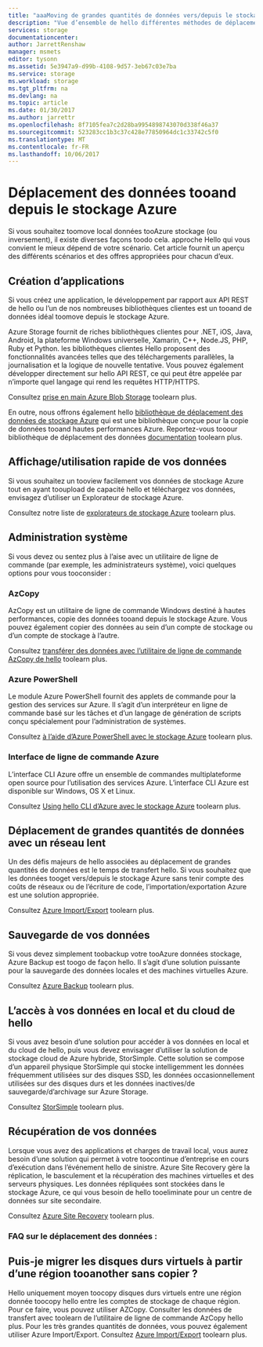 ```yaml
---
title: "aaaMoving de grandes quantités de données vers/depuis le stockage cloud dans Azure | Documents Microsoft"
description: "Vue d’ensemble de hello différentes méthodes de déplacement tooand de données depuis le stockage Azure."
services: storage
documentationcenter: 
author: JarrettRenshaw
manager: msmets
editor: tysonn
ms.assetid: 5e3947a9-d99b-4108-9d57-3eb67c03e7ba
ms.service: storage
ms.workload: storage
ms.tgt_pltfrm: na
ms.devlang: na
ms.topic: article
ms.date: 01/30/2017
ms.author: jarrettr
ms.openlocfilehash: 8f7105fea7c2d28ba9954898743070d338f46a37
ms.sourcegitcommit: 523283cc1b3c37c428e77850964dc1c33742c5f0
ms.translationtype: MT
ms.contentlocale: fr-FR
ms.lasthandoff: 10/06/2017
---
```

# <a name="moving-data-tooand-from-azure-storage"></a>Déplacement des données tooand depuis le stockage Azure
Si vous souhaitez toomove local données tooAzure stockage (ou inversement), il existe diverses façons toodo cela. approche Hello qui vous convient le mieux dépend de votre scénario. Cet article fournit un aperçu des différents scénarios et des offres appropriées pour chacun d’eux.

## <a name="building-applications"></a>Création d’applications
Si vous créez une application, le développement par rapport aux API REST de hello ou l’un de nos nombreuses bibliothèques clientes est un tooand de données idéal toomove depuis le stockage Azure.

Azure Storage fournit de riches bibliothèques clientes pour .NET, iOS, Java, Android, la plateforme Windows universelle, Xamarin, C++, Node.JS, PHP, Ruby et Python. les bibliothèques clientes Hello proposent des fonctionnalités avancées telles que des téléchargements parallèles, la journalisation et la logique de nouvelle tentative. Vous pouvez également développer directement sur hello API REST, ce qui peut être appelée par n’importe quel langage qui rend les requêtes HTTP/HTTPS.

Consultez [prise en main Azure Blob Storage](storage-dotnet-how-to-use-blobs.md) toolearn plus.

En outre, nous offrons également hello [bibliothèque de déplacement des données de stockage Azure](https://www.nuget.org/packages/Microsoft.Azure.Storage.DataMovement) qui est une bibliothèque conçue pour la copie de données tooand hautes performances Azure. Reportez-vous tooour bibliothèque de déplacement des données [documentation](https://github.com/Azure/azure-storage-net-data-movement) toolearn plus. 

## <a name="quickly-viewinginteracting-with-your-data"></a>Affichage/utilisation rapide de vos données
Si vous souhaitez un tooview facilement vos données de stockage Azure tout en ayant tooupload de capacité hello et téléchargez vos données, envisagez d’utiliser un Explorateur de stockage Azure.

Consultez notre liste de [explorateurs de stockage Azure](storage-explorers.md) toolearn plus.

## <a name="system-administration"></a>Administration système
Si vous devez ou sentez plus à l’aise avec un utilitaire de ligne de commande (par exemple, les administrateurs système), voici quelques options pour vous tooconsider :

### <a name="azcopy"></a>AzCopy
AzCopy est un utilitaire de ligne de commande Windows destiné à hautes performances, copie des données tooand depuis le stockage Azure. Vous pouvez également copier des données au sein d’un compte de stockage ou d’un compte de stockage à l’autre.

Consultez [transférer des données avec l’utilitaire de ligne de commande AzCopy de hello](storage-use-azcopy.md) toolearn plus.

### <a name="azure-powershell"></a>Azure PowerShell
Le module Azure PowerShell fournit des applets de commande pour la gestion des services sur Azure. Il s’agit d’un interpréteur en ligne de commande basé sur les tâches et d’un langage de génération de scripts conçu spécialement pour l’administration de systèmes.

Consultez [à l’aide d’Azure PowerShell avec le stockage Azure](storage-powershell-guide-full.md) toolearn plus.

### <a name="azure-cli"></a>Interface de ligne de commande Azure
L’interface CLI Azure offre un ensemble de commandes multiplateforme open source pour l’utilisation des services Azure. L’interface CLI Azure est disponible sur Windows, OS X et Linux.

Consultez [Using hello CLI d’Azure avec le stockage Azure](storage-azure-cli.md) toolearn plus.

## <a name="moving-large-amounts-of-data-with-a-slow-network"></a>Déplacement de grandes quantités de données avec un réseau lent
Un des défis majeurs de hello associées au déplacement de grandes quantités de données est le temps de transfert hello. Si vous souhaitez que les données tooget vers/depuis le stockage Azure sans tenir compte des coûts de réseaux ou de l’écriture de code, l’importation/exportation Azure est une solution appropriée.

Consultez [Azure Import/Export](storage-import-export-service.md) toolearn plus.

## <a name="backing-up-your-data"></a>Sauvegarde de vos données
Si vous devez simplement toobackup votre tooAzure données stockage, Azure Backup est toogo de façon hello. Il s’agit d’une solution puissante pour la sauvegarde des données locales et des machines virtuelles Azure.

Consultez [Azure Backup](../backup/backup-introduction-to-azure-backup.md) toolearn plus.

## <a name="accessing-your-data-on-premises-and-from-hello-cloud"></a>L’accès à vos données en local et du cloud de hello
Si vous avez besoin d’une solution pour accéder à vos données en local et du cloud de hello, puis vous devez envisager d’utiliser la solution de stockage cloud de Azure hybride, StorSimple. Cette solution se compose d’un appareil physique StorSimple qui stocke intelligemment les données fréquemment utilisées sur des disques SSD, les données occasionnellement utilisées sur des disques durs et les données inactives/de sauvegarde/d’archivage sur Azure Storage.

Consultez [StorSimple](../storsimple/storsimple-overview.md) toolearn plus.

## <a name="recovering-your-data"></a>Récupération de vos données
Lorsque vous avez des applications et charges de travail local, vous aurez besoin d’une solution qui permet à votre toocontinue d’entreprise en cours d’exécution dans l’événement hello de sinistre. Azure Site Recovery gère la réplication, le basculement et la récupération des machines virtuelles et des serveurs physiques. Les données répliquées sont stockées dans le stockage Azure, ce qui vous besoin de hello tooeliminate pour un centre de données sur site secondaire.

Consultez [Azure Site Recovery](../site-recovery/site-recovery-overview.md) toolearn plus.
### <a name="moving-data-faq"></a>FAQ sur le déplacement des données :
## <a name="can-i-migrate-vhds-from-one-region-tooanother-without-copying"></a>Puis-je migrer les disques durs virtuels à partir d’une région tooanother sans copier ?
Hello uniquement moyen toocopy disques durs virtuels entre une région donnée toocopy hello entre les comptes de stockage de chaque région. Pour ce faire, vous pouvez utiliser AZCopy. Consulter les données de transfert avec toolearn de l’utilitaire de ligne de commande AzCopy hello plus. Pour les très grandes quantités de données, vous pouvez également utiliser Azure Import/Export. Consultez [Azure Import/Export](https://docs.microsoft.com/en-us/azure/storage/storage-import-export-service) toolearn plus.
